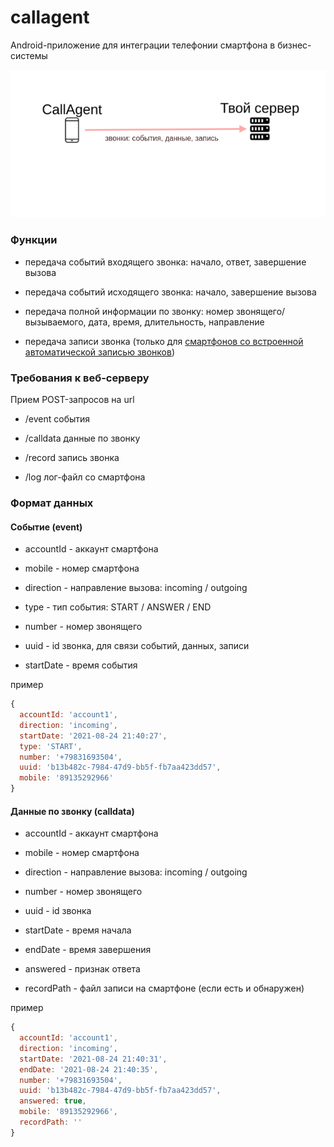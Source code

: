 # callagent

Android-приложение для интеграции телефонии смартфона в бизнес-системы

![схема](images/scheme.png)

### Функции

- передача событий входящего звонка: начало, ответ, завершение вызова

- передача событий исходящего звонка: начало, завершение вызова

- передача полной информации по звонку: номер звонящего/вызываемого, дата, время, длительность, направление

- передача записи звонка (только для [смартфонов со встроенной автоматической записью звонков](smartphones.md))


### Требования к веб-серверу

Прием POST-запросов на url

- /event события

- /calldata данные по звонку

- /record запись звонка

- /log лог-файл со смартфона


### Формат данных

#### Событие (event)

- accountId - аккаунт смартфона

- mobile - номер смартфона

- direction - направление вызова: incoming / outgoing

- type - тип события: START / ANSWER / END

- number - номер звонящего

- uuid - id звонка, для связи событий, данных, записи

- startDate - время события

пример

`````js
{
  accountId: 'account1',
  direction: 'incoming',
  startDate: '2021-08-24 21:40:27',
  type: 'START',
  number: '+79831693504',
  uuid: 'b13b482c-7984-47d9-bb5f-fb7aa423dd57',
  mobile: '89135292966'
}

`````

#### Данные по звонку (calldata)

- accountId - аккаунт смартфона

- mobile - номер смартфона

- direction - направление вызова: incoming / outgoing

- number - номер звонящего

- uuid - id звонка

- startDate - время начала

- endDate - время завершения

- answered - признак ответа

- recordPath - файл записи на смартфоне (если есть и обнаружен)

пример

`````js
{
  accountId: 'account1',
  direction: 'incoming',
  startDate: '2021-08-24 21:40:31',
  endDate: '2021-08-24 21:40:35',
  number: '+79831693504',
  uuid: 'b13b482c-7984-47d9-bb5f-fb7aa423dd57',
  answered: true,
  mobile: '89135292966',
  recordPath: ''
}

`````
